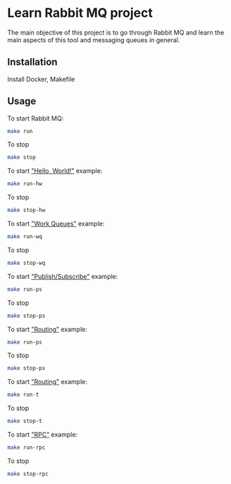 # Learn Rabbit MQ project

The main objective of this project is to go through Rabbit MQ and learn the main aspects of this tool and messaging queues in general.

## Installation

Install Docker, Makefile

## Usage

To start Rabbit MQ:
```bash
make run
```
To stop
```bash
make stop
```

To start ["Hello, World!"](https://www.rabbitmq.com/tutorials/tutorial-one-java.html) example:
```bash
make run-hw
```
To stop
```bash
make stop-hw
```

To start ["Work Queues"](https://www.rabbitmq.com/tutorials/tutorial-two-java.html) example:
```bash
make run-wq
```
To stop
```bash
make stop-wq
```

To start ["Publish/Subscribe"](https://www.rabbitmq.com/tutorials/tutorial-three-java.html) example:
```bash
make run-ps
```
To stop
```bash
make stop-ps
```

To start ["Routing"](https://www.rabbitmq.com/tutorials/tutorial-four-java.html) example:
```bash
make run-ps
```
To stop
```bash
make stop-ps
```

To start ["Routing"](https://www.rabbitmq.com/tutorials/tutorial-five-java.html) example:
```bash
make run-t
```
To stop
```bash
make stop-t
```

To start ["RPC"](https://www.rabbitmq.com/tutorials/tutorial-six-java.html) example:
```bash
make run-rpc
```
To stop
```bash
make stop-rpc
```